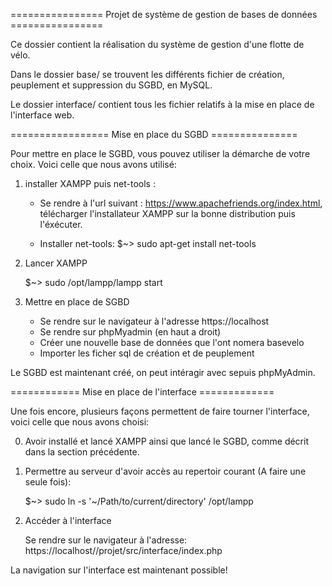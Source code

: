 ================ Projet de système de gestion de bases de données ================

Ce dossier contient la réalisation du système de gestion d'une flotte de vélo.

Dans le dossier base/ se trouvent les différents fichier de création, peuplement et suppression du SGBD, en MySQL.

Le dossier interface/ contient tous les fichier relatifs à la mise en place de l'interface web.


================= Mise en place du SGBD ===============

Pour mettre en place le SGBD, vous pouvez utiliser la démarche de votre choix. Voici celle que nous avons utilisé:

1. installer XAMPP puis net-tools :

    - Se rendre à l'url suivant : https://www.apachefriends.org/index.html, télécharger l'installateur XAMPP sur la bonne distribution puis l'éxécuter.

    - Installer net-tools:
        $~> sudo apt-get install net-tools


2. Lancer XAMPP

    $~> sudo /opt/lampp/lampp start

3. Mettre en place de SGBD 

    - Se rendre sur le navigateur à l'adresse https://localhost
    - Se rendre sur phpMyadmin (en haut a droit)
    - Créer une nouvelle base de données que l'ont nomera basevelo
    - Importer les ficher sql de création et de peuplement

Le SGBD est maintenant créé, on peut intéragir avec sepuis phpMyAdmin.

============ Mise en place de l'interface =============

Une fois encore, plusieurs façons permettent de faire tourner l'interface, voici celle que nous avons choisi:


0. Avoir installé et lancé XAMPP ainsi que lancé le SGBD, comme décrit dans la section précédente.

1. Permettre au serveur d'avoir accès au repertoir courant (A faire une seule fois):

    $~> sudo ln -s '~/Path/to/current/directory' /opt/lampp

2. Accéder à l'interface

    Se rendre sur le navigateur à l'adresse: https://localhost//projet/src/interface/index.php

La navigation sur l'interface est maintenant possible!


    